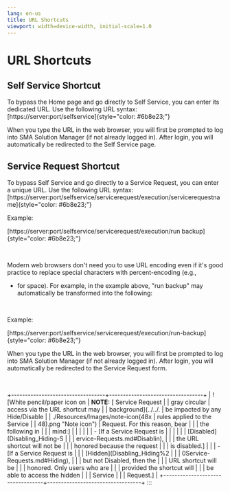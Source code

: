 ```yaml
---
lang: en-us
title: URL Shortcuts
viewport: width=device-width, initial-scale=1.0
---
```


# URL Shortcuts

## Self Service Shortcut

To bypass the Home page and go directly to Self Service, you can enter
its dedicated URL. Use the following URL syntax:
[https://server:port/selfservice]{style="color: #6b8e23;"} 
 

When you type the URL in the web browser, you will first be prompted to
log into SMA Solution Manager (if not already logged in). After login,
you will automatically be redirected to the Self Service page.

## Service Request Shortcut

To bypass Self Service and go directly to a Service Request, you can
enter a unique URL. Use the following URL syntax:
[https://server:port/selfservice/servicerequest/execution/servicerequestname]{style="color: #6b8e23;"} 
 

Example:

[https://server:port/selfservice/servicerequest/execution/run backup]{style="color: #6b8e23;"}

 

Modern web browsers don't need you to use URL encoding even if it\'s
good practice to replace special characters with percent-encoding (e.g.,
- for space). For example, in the example above, \"run backup\" may
automatically be transformed into the following:

 

Example:

[https://server:port/selfservice/servicerequest/execution/run-backup]{style="color: #6b8e23;"} 
 

When you type the URL in the web browser, you will first be prompted to
log into SMA Solution Manager (if not already logged in). After login,
you will automatically be redirected to the Service Request form.

 

+----------------------------------+----------------------------------+
| ![White pencil/paper icon on     | **NOTE:** [ Service Request      | | gray circular                    | access via the URL shortcut may  |
| background](../../.              | be impacted by any Hide/Disable  |
| ./Resources/Images/note-icon(48x | rules applied to the Service     |
| 48).png "Note icon") | Request. For this reason, bear   |
|                                  | the following in                 |
|                                  | mind:]               |
|                                  |                                  |
|                                  | -   [If a Service Request is     | |                                  |                                  |
|                                  |  [Disabled](Disabling_Hiding-S |
|                                  | ervice-Requests.md#Disablin), |
|                                  |     the URL shortcut will not be |
|                                  |     honored because the request  |
|                                  |     is disabled.]    |
|                                  | -   [If a Service Request is     | |                                  |     [Hidden](Disabling_Hiding%2  |
|                                  | 0Service-Requests.md#Hiding), |
|                                  |     but not Disabled, then the   |
|                                  |     URL shortcut will be         |
|                                  |     honored. Only users who are  |
|                                  |     provided the shortcut will   |
|                                  |     be able to access the hidden |
|                                  |     Service                      |
|                                  |     Request.]        |
+----------------------------------+----------------------------------+
:::

 

